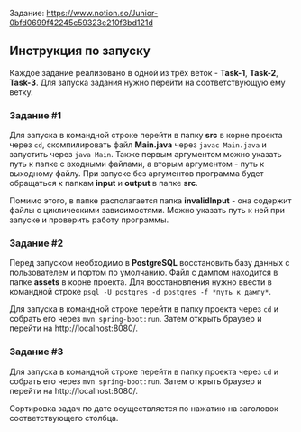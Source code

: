 Задание: https://www.notion.so/Junior-0bfd0699f42245c59323e210f3bd121d

## Инструкция по запуску

Каждое задание реализовано в одной из трёх веток - **Task-1**, **Task-2**, **Task-3**. Для запуска задания нужно перейти на соответствующую ему ветку.

### Задание #1

Для запуска в командной строке перейти в папку **src** в корне проекта через `cd`, скомпилировать файл **Main.java** через `javac Main.java` и запустить через `java Main`. Также первым аргументом можно указать путь к папке с входными файлами, а вторым аргументом - путь к выходному файлу. При запуске без аргументов программа будет обращаться к папкам **input** и **output** в папке **src**.

Помимо этого, в папке располагается папка **invalidInput** - она содержит файлы с циклическими зависимостями. Можно указать путь к ней при запуске и проверить работу программы.

### Задание #2

Перед запуском необходимо в **PostgreSQL** восстановить базу данных с пользователем и портом по умолчанию. Файл с дампом находится в папке **assets** в корне проекта. Для восстановления нужно ввести в командной строке `psql -U postgres -d postgres -f *путь к дампу*`.

Для запуска в командной строке перейти в папку проекта через `cd` и собрать его через `mvn spring-boot:run`. Затем открыть браузер и перейти на http://localhost:8080/.

### Задание #3

Для запуска в командной строке перейти в папку проекта через `cd` и собрать его через `mvn spring-boot:run`. Затем открыть браузер и перейти на http://localhost:8080/.

Сортировка задач по дате осуществляется по нажатию на заголовок соответствующего столбца.
